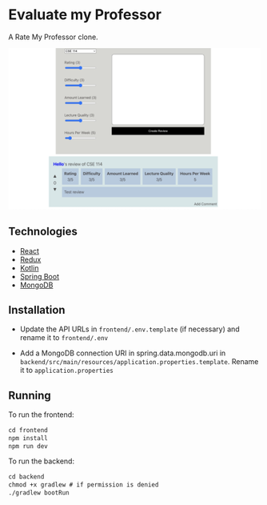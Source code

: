 # Evaluate my Professor

A Rate My Professor clone.

![](demo.png)

## Technologies
- [React](https://reactjs.org/)
- [Redux](https://redux.js.org/)
- [Kotlin](https://kotlinlang.org/)
- [Spring Boot](https://spring.io/projects/spring-boot)
- [MongoDB](https://www.mongodb.com/)

## Installation
- Update the API URLs in `frontend/.env.template` (if necessary) and rename it to `frontend/.env`

- Add a MongoDB connection URI in spring.data.mongodb.uri in `backend/src/main/resources/application.properties.template`. Rename it to `application.properties`

## Running
To run the frontend:
```shell
cd frontend
npm install
npm run dev
```

To run the backend:
```shell
cd backend
chmod +x gradlew # if permission is denied
./gradlew bootRun
```
